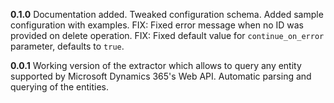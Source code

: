 **0.1.0**
Documentation added.
Tweaked configuration schema.
Added sample configuration with examples.
FIX: Fixed error message when no ID was provided on delete operation.
FIX: Fixed default value for `continue_on_error` parameter, defaults to `true`.

**0.0.1**
Working version of the extractor which allows to query any entity supported by Microsoft Dynamics 365's Web API.
Automatic parsing and querying of the entities.